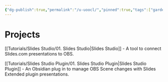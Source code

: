 ```yaml
---
{"dg-publish":true,"permalink":"/u-uoocl/","pinned":true,"tags":["gardenEntry"],"noteIcon":""}
---
```


# Projects

[[Tutorials/Slides Studio/01. Slides Studio\|Slides Studio]] - A tool to connect Slides.com  presentations to OBS. 

[[Tutorials/Slides Studio Plugin/01. Slides Studio Plugin\|Slides Studio Plugin]] - An Obsidian plug in to manage OBS Scene changes with Slides Extended plugin presentations.





